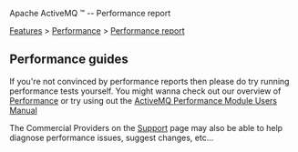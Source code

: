 Apache ActiveMQ ™ -- Performance report 

[Features](features.md) > [Performance](FeaturesFeatures/Features/performance.md) > [Performance report](Features/PerformanceFeatures/Performance/Features/Performance/performance-report.md)


Performance guides
------------------

If you're not convinced by performance reports then please do try running performance tests yourself. You might wanna check out our overview of [Performance](FeaturesFeatures/Features/performance.md) or try using out the [ActiveMQ Performance Module Users Manual](Features/Performance/activemq-performance-module-users-manual.md)

The Commercial Providers on the [Support](CommunityCommunity/Community/support.md) page may also be able to help diagnose performance issues, suggest changes, etc...

